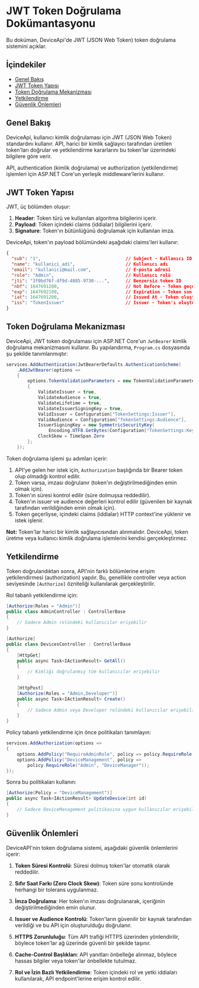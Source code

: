 # JWT Token Doğrulama Dokümantasyonu

Bu doküman, DeviceApi'de JWT (JSON Web Token) token doğrulama sistemini açıklar.

## İçindekiler

- [Genel Bakış](#genel-bakış)
- [JWT Token Yapısı](#jwt-token-yapısı)
- [Token Doğrulama Mekanizması](#token-doğrulama-mekanizması)
- [Yetkilendirme](#yetkilendirme)
- [Güvenlik Önlemleri](#güvenlik-önlemleri)

## Genel Bakış

DeviceApi, kullanıcı kimlik doğrulaması için JWT (JSON Web Token) standardını kullanır. API, harici bir kimlik sağlayıcı tarafından üretilen token'ları doğrular ve yetkilendirme kararlarını bu token'lar üzerindeki bilgilere göre verir.

API, authentication (kimlik doğrulama) ve authorization (yetkilendirme) işlemleri için ASP.NET Core'un yerleşik middleware'lerini kullanır.

## JWT Token Yapısı

JWT, üç bölümden oluşur:

1. **Header**: Token türü ve kullanılan algoritma bilgilerini içerir.
2. **Payload**: Token içindeki claims (iddialar) bilgilerini içerir.
3. **Signature**: Token'ın bütünlüğünü doğrulamak için kullanılan imza.

DeviceApi, token'ın payload bölümündeki aşağıdaki claims'leri kullanır:

```json
{
  "sub": "1",                                // Subject - Kullanıcı ID
  "name": "kullanici_adi",                   // Kullanıcı adı
  "email": "kullanici@mail.com",             // E-posta adresi 
  "role": "Admin",                           // Kullanıcı rolü
  "jti": "3f0bd76f-df9d-4885-9730-...",      // Benzersiz token ID
  "nbf": 1647691200,                         // Not Before - Token geçerlilik başlangıç tarihi
  "exp": 1647692100,                         // Expiration - Token son kullanma tarihi
  "iat": 1647691200,                         // Issued At - Token oluşturulma tarihi
  "iss": "TokenIssuer"                       // Issuer - Token'ı oluşturan sistemin adı
}
```

## Token Doğrulama Mekanizması

DeviceApi, JWT token doğrulaması için ASP.NET Core'un `JwtBearer` kimlik doğrulama mekanizmasını kullanır. Bu yapılandırma, `Program.cs` dosyasında şu şekilde tanımlanmıştır:

```csharp
services.AddAuthentication(JwtBearerDefaults.AuthenticationScheme)
    .AddJwtBearer(options =>
    {
        options.TokenValidationParameters = new TokenValidationParameters
        {
            ValidateIssuer = true,
            ValidateAudience = true,
            ValidateLifetime = true,
            ValidateIssuerSigningKey = true,
            ValidIssuer = Configuration["TokenSettings:Issuer"],
            ValidAudience = Configuration["TokenSettings:Audience"],
            IssuerSigningKey = new SymmetricSecurityKey(
                Encoding.UTF8.GetBytes(Configuration["TokenSettings:Key"])),
            ClockSkew = TimeSpan.Zero
        };
    });
```

Token doğrulama işlemi şu adımları içerir:

1. API'ye gelen her istek için, `Authorization` başlığında bir Bearer token olup olmadığı kontrol edilir.
2. Token varsa, imzası doğrulanır (token'ın değiştirilmediğinden emin olmak için).
3. Token'ın süresi kontrol edilir (süre dolmuşsa reddedilir).
4. Token'ın issuer ve audience değerleri kontrol edilir (güvenilen bir kaynak tarafından verildiğinden emin olmak için).
5. Token geçerliyse, içindeki claims (iddialar) HTTP context'ine yüklenir ve istek işlenir.

**Not:** Token'lar harici bir kimlik sağlayıcısından alınmalıdır. DeviceApi, token üretme veya kullanıcı kimlik doğrulama işlemlerini kendisi gerçekleştirmez.

## Yetkilendirme

Token doğrulandıktan sonra, API'nin farklı bölümlerine erişim yetkilendirmesi (authorization) yapılır. Bu, genellikle controller veya action seviyesinde `[Authorize]` özniteliği kullanılarak gerçekleştirilir.

Rol tabanlı yetkilendirme için:

```csharp
[Authorize(Roles = "Admin")]
public class AdminController : ControllerBase
{
    // Sadece Admin rolündeki kullanıcılar erişebilir
}

[Authorize]
public class DevicesController : ControllerBase
{
    [HttpGet]
    public async Task<IActionResult> GetAll()
    {
        // Kimliği doğrulanmış tüm kullanıcılar erişebilir
    }

    [HttpPost]
    [Authorize(Roles = "Admin,Developer")]
    public async Task<IActionResult> Create()
    {
        // Sadece Admin veya Developer rolündeki kullanıcılar erişebilir
    }
}
```

Policy tabanlı yetkilendirme için önce politikaları tanımlayın:

```csharp
services.AddAuthorization(options =>
{
    options.AddPolicy("RequireAdminRole", policy => policy.RequireRole("Admin"));
    options.AddPolicy("DeviceManagement", policy => 
        policy.RequireRole("Admin", "DeviceManager"));
});
```

Sonra bu politikaları kullanın:

```csharp
[Authorize(Policy = "DeviceManagement")]
public async Task<IActionResult> UpdateDevice(int id)
{
    // Sadece DeviceManagement politikasına uygun kullanıcılar erişebilir
}
```

## Güvenlik Önlemleri

DeviceAPI'nin token doğrulama sistemi, aşağıdaki güvenlik önlemlerini içerir:

1. **Token Süresi Kontrolü**: Süresi dolmuş token'lar otomatik olarak reddedilir.

2. **Sıfır Saat Farkı (Zero Clock Skew)**: Token süre sonu kontrolünde herhangi bir tolerans uygulanmaz.

3. **İmza Doğrulama**: Her token'ın imzası doğrulanarak, içeriğinin değiştirilmediğinden emin olunur.

4. **Issuer ve Audience Kontrolü**: Token'ların güvenilir bir kaynak tarafından verildiği ve bu API için oluşturulduğu doğrulanır.

5. **HTTPS Zorunluluğu**: Tüm API trafiği HTTPS üzerinden yönlendirilir, böylece token'lar ağ üzerinde güvenli bir şekilde taşınır.

6. **Cache-Control Başlıkları**: API yanıtları önbelleğe alınmaz, böylece hassas bilgiler veya token'lar önbellekte tutulmaz.

7. **Rol ve İzin Bazlı Yetkilendirme**: Token içindeki rol ve yetki iddiaları kullanılarak, API endpoint'lerine erişim kontrol edilir. 